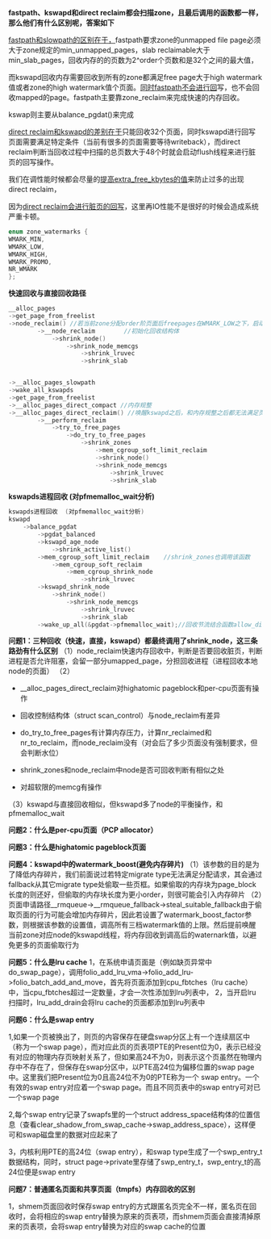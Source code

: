 **fastpath、kswapd和direct reclaim都会扫描zone，且最后调用的函数都一样，那么他们有什么区别呢，答案如下**

<u>fastpath和slowpath的区别在于，</u>fastpath要求zone的unmapped file page必须大于zone规定的min_unmapped_pages，slab reclaimable大于min_slab_pages，回收内存的的页数为2^order个页数和是32个之间的最大值，

而kswapd回收内存需要回收到所有的zone都满足free page大于high watermark值或者zone的high watermark值个页面。<u/>同时fastpath不会进行回</u>写，也不会回收mapped的page。fastpath主要靠zone_reclaim来完成快速的内存回收。

kswap则主要从balance_pgdat()来完成

<u>direct reclaim和kswapd的差别在于</u>只能回收32个页面，同时kswapd进行回写页面需要满足特定条件（当前有很多的页面需要等待writeback），而direct reclaim判断当回收过程中扫描的总页数大于48个时就会启动flush线程来进行脏页的回写操作。

我们在调性能时候都会尽量的<u>提高extra_free_kbytes的值</u>来防止过多的出现direct reclaim，

因为<u>direct reclaim会进行脏页的回写</u>，这里再IO性能不是很好的时候会造成系统严重卡顿。

```c
enum zone_watermarks { 
WMARK_MIN,
WMARK_LOW,
WMARK_HIGH,
WMARK_PROMO,
NR_WMARK
};
```

**快速回收与直接回收路径**

```c
__alloc_pages
->get_page_from_freelist
->node_reclaim() //若当前zone分配order阶页面后freepages在WMARK_LOW之下，启动快速回收
        ->__node_reclaim        //初始化回收结构体
            ->shrink_node()
                ->shrink_node_memcgs
                    ->shrink_lruvec
                    ->shrink_slab


->__alloc_pages_slowpath
->wake_all_kswapds
->get_page_from_freelist
->__alloc_pages_direct_compact //内存规整
->__alloc_pages_direct_reclaim() //唤醒kswapd之后，和内存规整之后都无法满足页面分配，进入直接内存回收
        ->__perform_reclaim
            ->try_to_free_pages
                ->do_try_to_free_pages
                    ->shrink_zones
                        ->mem_cgroup_soft_limit_reclaim
                        ->shrink_node()
                        ->shrink_node_memcgs
                            ->shrink_lruvec
                            ->shrink_slab
```

**kswapds进程回收 (对pfmemalloc_wait分析)**

```c
kswapds进程回收  (对pfmemalloc_wait分析)
kswapd    
    ->balance_pgdat
        ->pgdat_balanced
        ->kswapd_age_node
            ->shrink_active_list()
        ->mem_cgroup_soft_limit_reclaim    //shrink_zones也调用该函数
            ->mem_cgroup_soft_reclaim
                ->mem_cgroup_shrink_node
                    ->shrink_lruvec
        ->kswapd_shrink_node
            ->shrink_node()
                ->shrink_node_memcgs
                    ->shrink_lruvec
                    ->shrink_slab
        ->wake_up_all(&pgdat->pfmemalloc_wait);//回收节流结合函数allow_direct_reclaim
```

**问题1：三种回收（快速，直接，kswapd）都最终调用了shrink_node，这三条路劲有什么区别**
（1）node_reclaim快速内存回收中，判断是否要回收脏页，判断进程是否允许阻塞，会留一部分umapped_page，分担回收进程（进程回收本地node的页面）
（2）

- __alloc_pages_direct_reclaim对highatomic pageblock和per-cpu页面有操作

- 回收控制结构体（struct scan_control）与node_reclaim有差异

- do_try_to_free_pages有计算内存压力，计算nr_reclaimed和nr_to_reclaim，而node_reclaim没有（对会后了多少页面没有强制要求，但会判断水位）

- shrink_zones和node_reclaim中node是否可回收判断有相似之处

- 对超软限的memcg有操作

（3）kswapd与直接回收相似，但kswapd多了node的平衡操作，和pfmemalloc_wait

**问题2：什么是per-cpu页面（PCP allocator）**

**问题3：什么是highatomic pageblock页面**

**问题4：kswapd中的watermark_boost(避免内存碎片)**
（1）该参数的目的是为了降低内存碎片，我们前面说过若特定migrate type无法满足分配请求，其会通过fallback从其它migrate type处偷取一些页框。如果偷取的内存块为page_block长度的则还好，但偷取的内存块长度为更小order，则很可能会引入内存碎片
（2）页面申请路径__rmqueue->__rmqueue_fallback->steal_suitable_fallback由于偷取页面的行为可能会增加内存碎片，因此若设置了watermark_boost_factor参数，则根据该参数的设置值，调高所有三档watermark值的上限。然后提前唤醒当前zone对应node的kswapd线程，将内存回收到调高后的waternark值，以避免更多的页面偷取行为

**问题5：什么是lru cache**
1，在系统申请页面是（例如缺页异常中do_swap_page），调用folio_add_lru_vma->folio_add_lru->folio_batch_add_and_move，首先将页面添加到cpu_fbtches（lru cache）中，当cpu_fbtches超过一定数量，才会一次性添加到lru列表中，
2，当开启lru扫描时，lru_add_drain会将lru cache的页面都添加到lru列表中

**问题6：什么是swap entry**

1,如果一个页被换出了，则页的内容保存在硬盘swap分区上有一个连续扇区中（称为一个swap page），而对应此页的页表项PTE的Present位为0，表示已经没有对应的物理内存页映射关系了，但如果高24不为0，则表示这个页虽然在物理内存中不存在了，但保存在swap分区中，以PTE高24位为偏移位置的swap page中。这里我们把Present位为0且高24位不为0的PTE称为一个 swap entry。一个有效的swap entry对应着一个swap page。而且不同页表中的swap entry可对已一个swap page

2,每个swap entry记录了swapfs里的一个struct address_space结构体的位置信息（查看clear_shadow_from_swap_cache->swap_address_space），这样便可和swap磁盘里的数据对应起来了

3，内核利用PTE的高24位（swap entry），和swap type生成了一个swp_entry_t数据结构，同时，struct page->private里存储了swp_entry_t，swp_entry_t的高24位便是swap entry

**问题7：普通匿名页面和共享页面（tmpfs）内存回收的区别**

1，shmem页面回收时保存swap entry的方式跟匿名页完全不一样，匿名页在回收时，会将相应的swap entry替换为原来的页表项，而shmem页面会直接清掉原来的页表项，会将swap entry替换为对应的swap cache的位置
